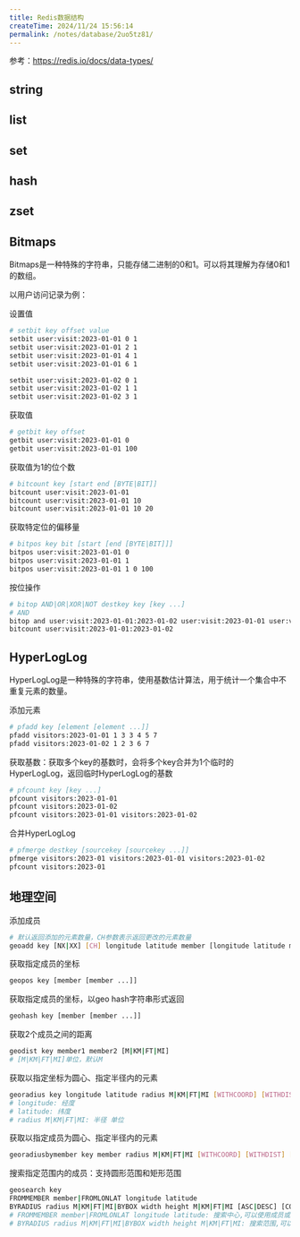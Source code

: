 ```yaml
---
title: Redis数据结构
createTime: 2024/11/24 15:56:14
permalink: /notes/database/2uo5tz81/
---
```

参考：https://redis.io/docs/data-types/

## string



## list



## set



## hash



## zset



## Bitmaps

Bitmaps是一种特殊的字符串，只能存储二进制的0和1。可以将其理解为存储0和1的数组。

以用户访问记录为例：

设置值

```sh
# setbit key offset value
setbit user:visit:2023-01-01 0 1
setbit user:visit:2023-01-01 2 1
setbit user:visit:2023-01-01 4 1
setbit user:visit:2023-01-01 6 1

setbit user:visit:2023-01-02 0 1
setbit user:visit:2023-01-02 1 1
setbit user:visit:2023-01-02 3 1
```

获取值

```sh
# getbit key offset
getbit user:visit:2023-01-01 0
getbit user:visit:2023-01-01 100
```

获取值为1的位个数

```sh
# bitcount key [start end [BYTE|BIT]]
bitcount user:visit:2023-01-01
bitcount user:visit:2023-01-01 10
bitcount user:visit:2023-01-01 10 20
```

获取特定位的偏移量

```sh
# bitpos key bit [start [end [BYTE|BIT]]]
bitpos user:visit:2023-01-01 0
bitpos user:visit:2023-01-01 1
bitpos user:visit:2023-01-01 1 0 100
```

按位操作

```sh
# bitop AND|OR|XOR|NOT destkey key [key ...]
# AND
bitop and user:visit:2023-01-01:2023-01-02 user:visit:2023-01-01 user:visit:2023-01-02
bitcount user:visit:2023-01-01:2023-01-02
```

## HyperLogLog

HyperLogLog是一种特殊的字符串，使用基数估计算法，用于统计一个集合中不重复元素的数量。

添加元素

```sh
# pfadd key [element [element ...]]
pfadd visitors:2023-01-01 1 3 3 4 5 7
pfadd visitors:2023-01-02 1 2 3 6 7
```

获取基数：获取多个key的基数时，会将多个key合并为1个临时的HyperLogLog，返回临时HyperLogLog的基数

```sh
# pfcount key [key ...]
pfcount visitors:2023-01-01
pfcount visitors:2023-01-02
pfcount visitors:2023-01-01 visitors:2023-01-02
```

合并HyperLogLog

```sh
# pfmerge destkey [sourcekey [sourcekey ...]]
pfmerge visitors:2023-01 visitors:2023-01-01 visitors:2023-01-02
pfcount visitors:2023-01
```

## 地理空间

添加成员

```sh
# 默认返回添加的元素数量，CH参数表示返回更改的元素数量
geoadd key [NX|XX] [CH] longitude latitude member [longitude latitude member ...]
```

获取指定成员的坐标

```sh
geopos key [member [member ...]]
```

获取指定成员的坐标，以geo hash字符串形式返回

```sh
geohash key [member [member ...]]
```

获取2个成员之间的距离

```sh
geodist key member1 member2 [M|KM|FT|MI]
# [M|KM|FT|MI]单位，默认M
```

获取以指定坐标为圆心、指定半径内的元素

```sh
georadius key longitude latitude radius M|KM|FT|MI [WITHCOORD] [WITHDIST] [WITHHASH] [COUNT count [ANY]] [ASC|DESC] [STORE key|STOREDIST key]
# longitude: 经度 
# latitude: 纬度
# radius M|KM|FT|MI: 半径 单位
```

获取以指定成员为圆心、指定半径内的元素

```sh
georadiusbymember key member radius M|KM|FT|MI [WITHCOORD] [WITHDIST] [WITHHASH] [COUNT count [ANY]] [ASC|DESC] [STORE key|STOREDIST key]
```

搜索指定范围内的成员：支持圆形范围和矩形范围

```sh
geosearch key 
FROMMEMBER member|FROMLONLAT longitude latitude 
BYRADIUS radius M|KM|FT|MI|BYBOX width height M|KM|FT|MI [ASC|DESC] [COUNT count [ANY]] [WITHCOORD] [WITHDIST]
# FROMMEMBER member|FROMLONLAT longitude latitude: 搜索中心,可以使用成员或坐标
# BYRADIUS radius M|KM|FT|MI|BYBOX width height M|KM|FT|MI: 搜索范围,可以使用圆形或矩形
```

